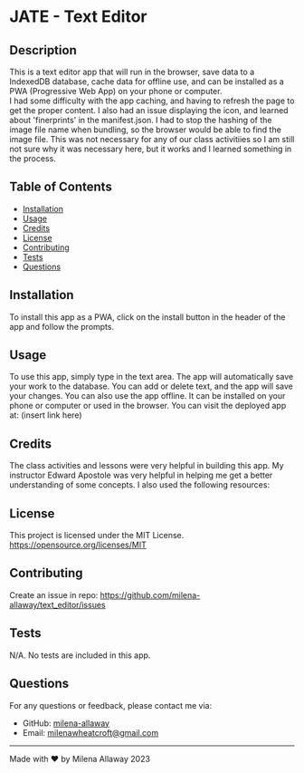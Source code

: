 # JATE - Text Editor

## Description
This is a text editor app that will run in the browser, save data to a IndexedDB database, cache data for offline use, and can be installed as a PWA (Progressive Web App) on your phone or computer.  
I had some difficulty with the app caching, and having to refresh the page to get the proper content. I also had an issue displaying the icon, and learned about 'finerprints' in the manifest.json. I had to stop the hashing of the image file name when bundling, so the browser would be able to find the image file. This was not necessary for any of our class activitiies so I am still not sure why it was necessary here, but it works and I learned something in the process.  

## Table of Contents

- [Installation](#Installation)
- [Usage](#Usage)
- [Credits](#Credits)
- [License](#License)
- [Contributing](#Contributing)
- [Tests](#Tests)
- [Questions](#Questions)  

## Installation
To install this app as a PWA, click on the install button in the header of the app and follow the prompts.  

## Usage
To use this app, simply type in the text area. The app will automatically save your work to the database. You can add or delete text, and the app will save your changes. You can also use the app offline. It can be installed on your phone or computer or used in the browser. You can visit the deployed app at: (insert link here)  

## Credits
The class activities and lessons were very helpful in building this app. My instructor Edward Apostole was very helpful in helping me get a better understanding of some concepts. I also used the following resources:

## License
  This project is licensed under the MIT License. 
  https://opensource.org/licenses/MIT  

## Contributing
Create an issue in repo: https://github.com/milena-allaway/text_editor/issues

## Tests
N/A. No tests are included in this app.

## Questions
For any questions or feedback, please contact me via:
- GitHub: [milena-allaway](https://github.com/milena-allaway)
- Email: [milenawheatcroft@gmail.com](mailto:milenawheatcroft@gmail.com)

***

Made with ❤️ by Milena Allaway 2023